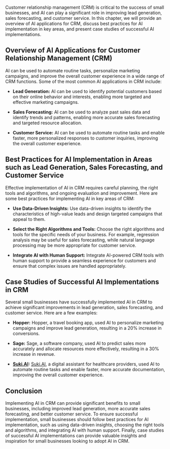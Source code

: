 

Customer relationship management (CRM) is critical to the success of small businesses, and AI can play a significant role in improving lead generation, sales forecasting, and customer service. In this chapter, we will provide an overview of AI applications for CRM, discuss best practices for AI implementation in key areas, and present case studies of successful AI implementations.

Overview of AI Applications for Customer Relationship Management (CRM)
----------------------------------------------------------------------

AI can be used to automate routine tasks, personalize marketing campaigns, and improve the overall customer experience in a wide range of CRM functions. Some of the most common AI applications in CRM include:

* **Lead Generation:** AI can be used to identify potential customers based on their online behavior and interests, enabling more targeted and effective marketing campaigns.

* **Sales Forecasting:** AI can be used to analyze past sales data and identify trends and patterns, enabling more accurate sales forecasting and targeted resource allocation.

* **Customer Service:** AI can be used to automate routine tasks and enable faster, more personalized responses to customer inquiries, improving the overall customer experience.

Best Practices for AI Implementation in Areas such as Lead Generation, Sales Forecasting, and Customer Service
--------------------------------------------------------------------------------------------------------------

Effective implementation of AI in CRM requires careful planning, the right tools and algorithms, and ongoing evaluation and improvement. Here are some best practices for implementing AI in key areas of CRM:

* **Use Data-Driven Insights:** Use data-driven insights to identify the characteristics of high-value leads and design targeted campaigns that appeal to them.

* **Select the Right Algorithms and Tools:** Choose the right algorithms and tools for the specific needs of your business. For example, regression analysis may be useful for sales forecasting, while natural language processing may be more appropriate for customer service.

* **Integrate AI with Human Support:** Integrate AI-powered CRM tools with human support to provide a seamless experience for customers and ensure that complex issues are handled appropriately.

Case Studies of Successful AI Implementations in CRM
----------------------------------------------------

Several small businesses have successfully implemented AI in CRM to achieve significant improvements in lead generation, sales forecasting, and customer service. Here are a few examples:

* **Hopper:** Hopper, a travel booking app, used AI to personalize marketing campaigns and improve lead generation, resulting in a 20% increase in conversions.

* **Sage:** Sage, a software company, used AI to predict sales more accurately and allocate resources more effectively, resulting in a 30% increase in revenue.

* **[Suki.AI](http://Suki.AI):** [Suki.AI](http://Suki.AI), a digital assistant for healthcare providers, used AI to automate routine tasks and enable faster, more accurate documentation, improving the overall customer experience.

Conclusion
----------

Implementing AI in CRM can provide significant benefits to small businesses, including improved lead generation, more accurate sales forecasting, and better customer service. To ensure successful implementation, small businesses should follow best practices for AI implementation, such as using data-driven insights, choosing the right tools and algorithms, and integrating AI with human support. Finally, case studies of successful AI implementations can provide valuable insights and inspiration for small businesses looking to adopt AI in CRM.
